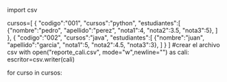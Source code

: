 import csv
 
cursos=[
    {
        "codigo":"001",
        "cursos":"python",
        "estudiantes":[
            {"nombre":"pedro",
             "apellido":"perez",
             "nota1":4, "nota2":3.5, "nota3":5},
        ]
    },
    {
        "codigo":"002",
        "cursos":"java",
        "estudiantes":[
            {"nombre":"juan",
             "apellido":"garcia",
             "nota1":5, "nota2":4.5, "nota3":3},
        ]
    }
]
#crear el archivo csv
with open("reporte_cali.csv", mode="w",newline="") as cali:
    escritor=csv.writer(cali)
    
for curso in cursos:
